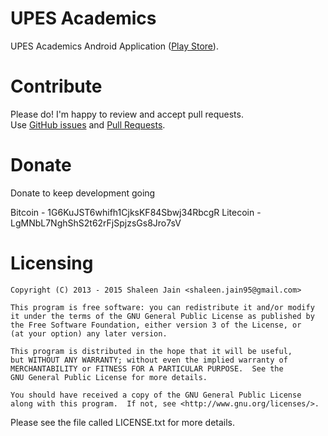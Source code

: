 UPES Academics
===========
UPES Academics Android Application ([Play Store][1]).

Contribute
==========
Please do! I'm happy to review and accept pull requests.<br>
Use [GitHub issues][2] and [Pull Requests][3].

Donate
==========
Donate to keep development going

Bitcoin  - 1G6KuJST6whifh1CjksKF84Sbwj34RbcgR
Litecoin - LgMNbL7NghShS2t62rFjSpjzsGs8Jro7sV

Licensing
==========

	Copyright (C) 2013 - 2015 Shaleen Jain <shaleen.jain95@gmail.com>
	
	This program is free software: you can redistribute it and/or modify
	it under the terms of the GNU General Public License as published by
	the Free Software Foundation, either version 3 of the License, or
	(at your option) any later version.
	
	This program is distributed in the hope that it will be useful,
	but WITHOUT ANY WARRANTY; without even the implied warranty of
	MERCHANTABILITY or FITNESS FOR A PARTICULAR PURPOSE.  See the
	GNU General Public License for more details.
	
	You should have received a copy of the GNU General Public License
	along with this program.  If not, see <http://www.gnu.org/licenses/>.
	
Please see the file called LICENSE.txt for more details.

[1]: https://play.google.com/store/apps/details?id=com.shalzz.attendance
[2]: https://github.com/Shalzz/upes-academics/issues
[3]: https://github.com/Shalzz/upes-academics/pulls
